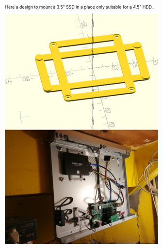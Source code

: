 Here a design to mount a 3.5" SSD in a place only suitable for a 4.5" HDD.

![Design](hdd35_25_bracket.png)
![End result](../xdd/NVR_result_photo.jpg)
